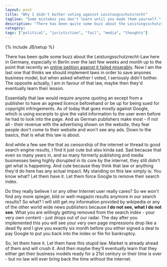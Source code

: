 ```yaml
---
layout: post
title: "Why I didn't bother voting against Leistungsschutzrecht"
tagline: "Some mistakes you don't learn until you made them yourself."
description: "There has been quite some buzz about the Leistungsschutzrecht-Law here in Germany, especially in Berlin over the last few weeks and month up to the point that recently an [online petition against it failed miserably](http://www.spiegel.de/netzwelt/netzpolitik/online-petition-gegen-leistungsschutzrecht-gescheitert-a-860132.html). Now I am the last one that thinks we should implement laws in order to save anyones business model, but when asked whether I voted, I seriously didn't bother. The opposite actually, I am in favour of that law, maybe then they'd eventually learn their lesson."
category: 
tags: ["political", "juristiction", "fail", "media", "thoughts"]
---
```

{% include JB/setup %}

There has been quite some buzz about the Leistungsschutzrecht-Law here in Germany, especially in Berlin over the last few weeks and month up to the point that recently an [online petition against it failed miserably](http://www.spiegel.de/netzwelt/netzpolitik/online-petition-gegen-leistungsschutzrecht-gescheitert-a-860132.html). Now I am the last one that thinks we should implement laws in order to save anyones business model, but when asked whether I voted, I seriously didn't bother. The opposite actually, I am in favour of that law, maybe then they'd eventually learn their lesson.

Essentially that law would require anyone quoting an except from a publisher to have an agreed licence beforehand or be up for being sued for copyright infringements. As of today that goes mostly against Google, which is using excerpts to give the valid information to the user even before he had to look into the page. And as German publishers make most - if not all - their revenue with the advertising shown on the website, they fear people don't come to their website and won't see any ads. Down to the basics, that is what this law is about.

And while a few see the that as censorship of the internet or thread to good search engine results, I find it just cute but also kinda sad. Sad because that even so many years in, and so many formerly publishing and media businesses being highly disrupted in its core by the internet, they still didn't get what is happening. And cute because they think that law or anything they'd do here has any actual impact. My standing on this law simply is: You know what? Let them have it. Let them force Google to remove their search index.

Do they really believe I or any other Internet user really cares? So we won't find any more spiegel, bild or welt-magazin results anymore in our search results? So what? I will still get my information provided by wikipedia or any of the other world wide news publishers because **I do not see, what I do not see**. What you are willingly getting removed from the search index - your very own content - just drops out of our radar. The day after you implemented this you will see your very own page impressions drop like a dead fly and I give you exactly six month before you either signed a deal to pay Google to put you back into the index or file for bankruptcy.

So, let them have it. Let them have this stupid law. Market is already ahead of them and will crush it. And then maybe they'll eventually learn that they either get their business models ready for a 21st century or their time is over - but no law will ever bring back the time without the internet.
